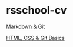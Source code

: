 # rsschool-cv
[Markdown & Git](https://nuranurbekova.github.io/rsschool-cv/cv)

[HTML, CSS & Git Basics](https://nuranurbekova.github.io/rsschool-cv/)